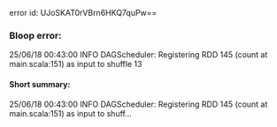 error id: UJoSKAT0rVBrn6HKQ7quPw==
### Bloop error:

25/06/18 00:43:00 INFO DAGScheduler: Registering RDD 145 (count at main.scala:151) as input to shuffle 13
#### Short summary: 

25/06/18 00:43:00 INFO DAGScheduler: Registering RDD 145 (count at main.scala:151) as input to shuff...